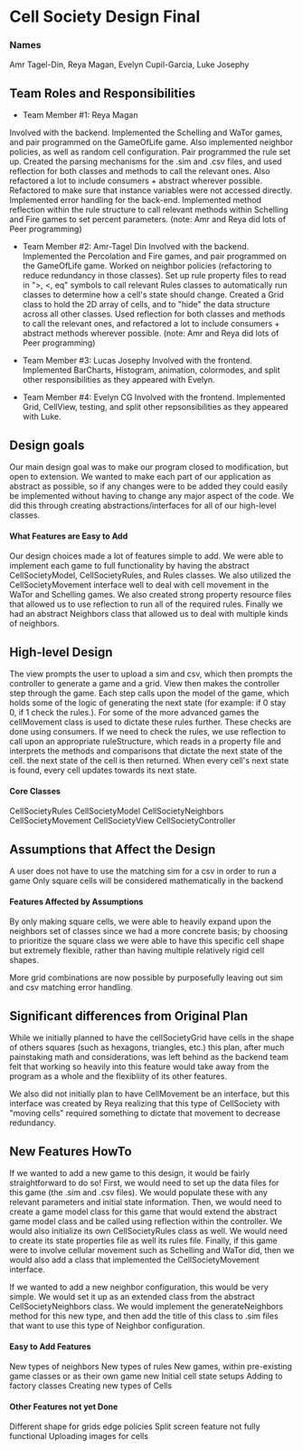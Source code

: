 # Cell Society Design Final
### Names
Amr Tagel-Din, Reya Magan, Evelyn Cupil-Garcia, Luke Josephy

## Team Roles and Responsibilities

 * Team Member #1: Reya Magan

Involved with the backend. Implemented the Schelling and WaTor games, and pair programmed on the GameOfLife game.
Also implemented neighbor policies, as well as random cell configuration. Pair programmed the rule set up. Created the parsing mechanisms for the .sim and .csv files, and used reflection for both classes and methods to call the relevant ones.
Also refactored a lot to include consumers + abstract wherever possible. Refactored to make sure that instance variables were not accessed directly. Implemented error handling for the back-end. Implemented method reflection within
the rule structure to call relevant methods within Schelling and Fire games to set percent parameters.
(note: Amr and Reya did lots of Peer programming)


 * Team Member #2: Amr-Tagel Din 
   Involved with the backend. Implemented the Percolation and Fire games, and pair programmed on the GameOfLife game. Worked on neighbor policies (refactoring to reduce redundancy in those classes).
   Set up rule property files to read in ">, <, eq" symbols to call relevant Rules classes to automatically run classes to determine how a cell's state should change. Created a Grid class to hold the 2D array
   of cells, and to "hide" the data structure across all other classes. Used reflection for both classes and methods to call the relevant ones, and refactored a lot to include
   consumers + abstract methods wherever possible.
   (note: Amr and Reya did lots of Peer programming)

 * Team Member #3: Lucas Josephy 
Involved with the frontend. Implemented BarCharts, Histogram, animation, colormodes, and split other responsibilities as they appeared with Evelyn.

 * Team Member #4: Evelyn CG
Involved with the frontend. Implemented Grid, CellView, testing, and split other repsonsibilities as they appeared with Luke.

   
## Design goals
Our main design goal was to make our program closed to modification, but open to extension. 
We wanted to make each part of our application as abstract as possible, so if any changes were to be
added they could easily be implemented without having to change any major aspect of the code. 
We did this through creating abstractions/interfaces for all of our high-level classes.


#### What Features are Easy to Add

Our design choices made a lot of features simple to add. We were able to implement each game to full 
functionality by having the abstract CellSocietyModel, CellSocietyRules, and Rules classes. 
We also utilized the CellSocietyMovement interface well to deal with cell movement in the WaTor and 
Schelling games. We also created strong property resource files that allowed us to use reflection to 
run all of the required rules. Finally we had an abstract Neighbors class that allowed us to deal
with multiple kinds of neighbors.


## High-level Design
The view prompts the user to upload a sim and csv, which then prompts the controller to generate
a game and a grid. View then makes the controller step through the game. Each step calls upon the 
model of the game, which holds some of the logic of generating the next state (for example: if 0
stay 0, if 1 check the rules.). For some of the more advanced games the cellMovement class is used
to dictate these rules further. These checks are done using consumers.
If we need to check the rules, we use reflection to call upon an appropriate ruleStructure, which
reads in a property file and interprets the methods and comparisons that dictate the next state of
the cell. the next state of the cell is then returned. When every cell's next state is found, every
cell updates towards its next state.

#### Core Classes

CellSocietyRules
CellSocietyModel
CellSocietyNeighbors
CellSocietyMovement
CellSocietyView
CellSocietyController

## Assumptions that Affect the Design

A user does not have to use the matching sim for a csv in order to run a game
Only square cells will be considered mathematically in the backend

#### Features Affected by Assumptions
By only making square cells, we were able to heavily expand upon the neighbors set of classes since
we had a more concrete basis; by choosing to prioritize the square class we were able to have this
specific cell shape but extremely flexible, rather than having multiple relatively rigid cell shapes.

More grid combinations are now possible by purposefully leaving out sim and csv matching error 
handling.

## Significant differences from Original Plan

While we initially planned to have the cellSocietyGrid have cells in the shape of others squares
(such as hexagons, triangles, etc.) this plan, after much painstaking math and considerations,
was left behind as the backend team felt that working so heavily into this feature would take away
from the program as a whole and the flexibliity of its other features.

We also did not initially plan to have CellMovement be an interface, but this interface was created
by Reya realizing that this type of CellSociety with "moving cells" required something to dictate that
movement to decrease redundancy.

## New Features HowTo

If we wanted to add a new game to this design, it would be fairly straightforward to do so! 
First, we would need to set up the data files for this game (the .sim and .csv files). 
We would populate these with any relevant parameters and initial state information. 
Then, we would need to create a game model class for this game that would extend the abstract game 
model class and be called using reflection within the controller. We would also initialize its own 
CellSocietyRules class as well. We would need to create its state properties file as well its rules 
file. Finally, if this game were to involve cellular movement such as Schelling and WaTor did, then 
we would also add a class that implemented the CellSocietyMovement interface.

If we wanted to add a new neighbor configuration, this would be very simple. We would set it up as 
an extended class from the abstract CellSocietyNeighbors class. We would implement the 
generateNeighbors method for this new type, and then add the title of this class to .sim files that 
want to use this type of Neighbor configuration.


#### Easy to Add Features
New types of neighbors
New types of rules
New games, within pre-existing game classes or as their own game
new Initial cell state setups
Adding to factory classes
Creating new types of Cells


#### Other Features not yet Done
Different shape for grids
edge policies
Split screen feature not fully functional
Uploading images for cells
